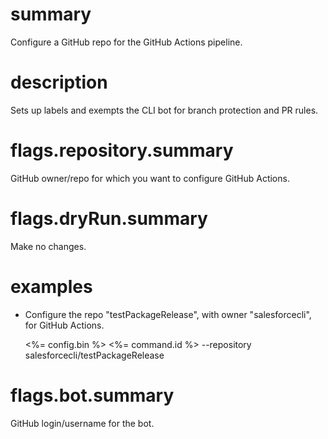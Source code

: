 # summary

Configure a GitHub repo for the GitHub Actions pipeline.

# description

Sets up labels and exempts the CLI bot for branch protection and PR rules.

# flags.repository.summary

GitHub owner/repo for which you want to configure GitHub Actions.

# flags.dryRun.summary

Make no changes.

# examples

- Configure the repo "testPackageRelease", with owner "salesforcecli", for GitHub Actions.

  <%= config.bin %> <%= command.id %> --repository salesforcecli/testPackageRelease

# flags.bot.summary

GitHub login/username for the bot.

